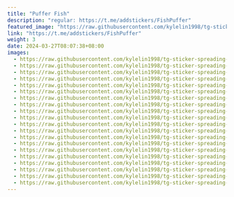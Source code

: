```yaml
---
title: "Puffer Fish"
description: "regular: https://t.me/addstickers/FishPuffer"
featured_image: "https://raw.githubusercontent.com/kylelin1998/tg-sticker-spreading-worldwide-images/main/img/594a9393-2d84-4c64-baf1-2f1495aa1087.jpg"
link: "https://t.me/addstickers/FishPuffer"
weight: 3
date: 2024-03-27T08:07:38+08:00
images:
  - https://raw.githubusercontent.com/kylelin1998/tg-sticker-spreading-worldwide-images/main/img/594a9393-2d84-4c64-baf1-2f1495aa1087.jpg
  - https://raw.githubusercontent.com/kylelin1998/tg-sticker-spreading-worldwide-images/main/img/bd527cc5-073d-4bf3-9bf2-d9da9906249e.jpg
  - https://raw.githubusercontent.com/kylelin1998/tg-sticker-spreading-worldwide-images/main/img/1bdefff8-70f4-4ef9-a852-80a24eca200c.jpg
  - https://raw.githubusercontent.com/kylelin1998/tg-sticker-spreading-worldwide-images/main/img/a4d0f035-acab-47a1-a918-40155dc1f55f.jpg
  - https://raw.githubusercontent.com/kylelin1998/tg-sticker-spreading-worldwide-images/main/img/f9f86b17-dd56-4623-8477-51169850b5b8.jpg
  - https://raw.githubusercontent.com/kylelin1998/tg-sticker-spreading-worldwide-images/main/img/ab77d3d6-a9ce-492d-a3a2-e7fec525c7b2.jpg
  - https://raw.githubusercontent.com/kylelin1998/tg-sticker-spreading-worldwide-images/main/img/c0a22f7f-ac1c-433b-9b72-c2baae95117c.jpg
  - https://raw.githubusercontent.com/kylelin1998/tg-sticker-spreading-worldwide-images/main/img/dbaf2c76-31b2-4e60-88ae-8414c9af559d.jpg
  - https://raw.githubusercontent.com/kylelin1998/tg-sticker-spreading-worldwide-images/main/img/190cf1eb-54c6-422b-928d-8eaeb7a25d2d.jpg
  - https://raw.githubusercontent.com/kylelin1998/tg-sticker-spreading-worldwide-images/main/img/c137343a-ed56-413d-a42c-1881b4208904.jpg
  - https://raw.githubusercontent.com/kylelin1998/tg-sticker-spreading-worldwide-images/main/img/eb4d9e28-fc3d-41b3-a4d4-94bd8d6cd39c.jpg
  - https://raw.githubusercontent.com/kylelin1998/tg-sticker-spreading-worldwide-images/main/img/6b79c6ba-8a41-4103-a158-017cd6828d25.jpg
  - https://raw.githubusercontent.com/kylelin1998/tg-sticker-spreading-worldwide-images/main/img/86850da2-704d-4e62-a9c0-7e9f134e614d.jpg
  - https://raw.githubusercontent.com/kylelin1998/tg-sticker-spreading-worldwide-images/main/img/8ee9b039-7f3a-4497-af54-6ba8a667c685.jpg
  - https://raw.githubusercontent.com/kylelin1998/tg-sticker-spreading-worldwide-images/main/img/eaa9c4f2-3f48-4100-b721-69fdde34311c.jpg
  - https://raw.githubusercontent.com/kylelin1998/tg-sticker-spreading-worldwide-images/main/img/4b26bc5c-f27f-45dc-af3f-8096c814f740.jpg
  - https://raw.githubusercontent.com/kylelin1998/tg-sticker-spreading-worldwide-images/main/img/883e351d-ac80-49cd-956a-38012175e7f8.jpg
  - https://raw.githubusercontent.com/kylelin1998/tg-sticker-spreading-worldwide-images/main/img/4f381bf9-5ee7-4e13-aa9d-b008a505ae2a.jpg
  - https://raw.githubusercontent.com/kylelin1998/tg-sticker-spreading-worldwide-images/main/img/fc533f2d-36b0-4794-8392-981d1c60619e.jpg
  - https://raw.githubusercontent.com/kylelin1998/tg-sticker-spreading-worldwide-images/main/img/f07b4393-3a4b-491d-aaf2-62974b14ee22.jpg
---
```

